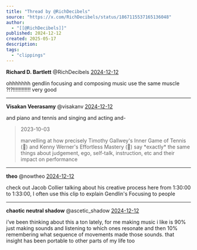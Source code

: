 ```yaml
---
title: "Thread by @RichDecibels"
source: "https://x.com/RichDecibels/status/1867115537165136048"
author:
  - "[[@RichDecibels]]"
published: 2024-12-12
created: 2025-05-17
description:
tags:
  - "clippings"
---
```

**Richard D. Bartlett** @RichDecibels [2024-12-12](https://x.com/RichDecibels/status/1867115537165136048)

ohhhhhhh gendlin focusing and composing music use the same muscle ?!?!!!!!!!!!!!! very good

---

**Visakan Veerasamy** @visakanv [2024-12-12](https://x.com/visakanv/status/1867117758321922266)

and piano and tennis and singing and acting and-

> 2023-10-03
> 
> marvelling at how precisely Timothy Gallwey's Inner Game of Tennis (🎾) and Kenny Werner's Effortless Mastery (🎹) say \*exactly\* the same things about judgement, ego, self-talk, instruction, etc and their impact on performance

---

**theo** @nowtheo [2024-12-12](https://x.com/nowtheo/status/1867136662209462413)

check out Jacob Collier talking about his creative process here from 1:30:00 to 1:33:00, I often use this clip to explain Gendlin's Focusing to people

---

**chaotic neutral shadow** @ascetic\_shadow [2024-12-12](https://x.com/ascetic_shadow/status/1867181665753465135)

i’ve been thinking about this a ton lately, for me making music i like is 90% just making sounds and listening to which ones resonate and then 10% remembering what sequence of movements made those sounds. that insight has been portable to other parts of my life too